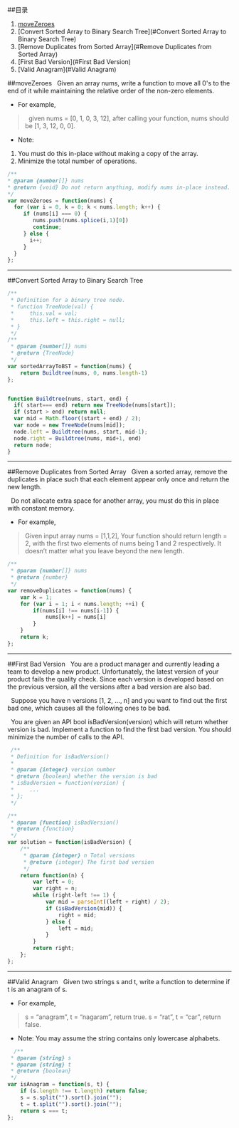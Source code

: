 ##目录
  1. [moveZeroes](#moveZeroes)
  1. [Convert Sorted Array to Binary Search Tree](#Convert Sorted Array to Binary Search Tree)
  1. [Remove Duplicates from Sorted Array](#Remove Duplicates from Sorted Array)
  1. [First Bad Version](#First Bad Version)
  1. [Valid Anagram](#Valid Anagram)



##moveZeroes
&nbsp;&nbsp;Given an array nums, write a function to move all 0's to the end of it while maintaining the relative order of the non-zero elements.

- For example, 
>&nbsp;&nbsp;given nums = [0, 1, 0, 3, 12], after calling your function, nums should be [1, 3, 12, 0, 0].

- Note:
1. You must do this in-place without making a copy of the array.
2. Minimize the total number of operations.
```javascript
/**
* @param {number[]} nums
* @return {void} Do not return anything, modify nums in-place instead.
*/
var moveZeroes = function(nums) {
  for (var i = 0, k = 0; k < nums.length; k++) {
     if (nums[i] === 0) {
        nums.push(nums.splice(i,1)[0])
        continue;
     } else {
       i++;
     }
  }
};
```
***


##Convert Sorted Array to Binary Search Tree
```javascript
/**
 * Definition for a binary tree node.
 * function TreeNode(val) {
 *     this.val = val;
 *     this.left = this.right = null;
 * }
 */
/**
 * @param {number[]} nums
 * @return {TreeNode}
 */
var sortedArrayToBST = function(nums) {
    return Buildtree(nums, 0, nums.length-1)
};


function Buildtree(nums, start, end) {
  if( start=== end) return new TreeNode(nums[start]);
  if (start > end) return null;
  var mid = Math.floor((start + end) / 2);
  var node = new TreeNode(nums[mid]);
  node.left = Buildtree(nums, start, mid-1);
  node.right = Buildtree(nums, mid+1, end)
  return node;
}
```


***

##Remove Duplicates from Sorted Array
&nbsp;&nbsp;Given a sorted array, remove the duplicates in place such that each element appear only once and return the new length. 

&nbsp;&nbsp;Do not allocate extra space for another array, you must do this in place with constant memory. 
- For example,
> Given input array nums = [1,1,2], Your function should return length = 2, with the first two elements of nums being 1 and 2 respectively. It doesn’t matter what you leave beyond the new length.

```javascript
/**
 * @param {number[]} nums
 * @return {number}
 */
var removeDuplicates = function(nums) {
    var k = 1;
    for (var i = 1; i < nums.length; ++i) {
        if(nums[i] !== nums[i-1]) {
            nums[k++] = nums[i]
        }
    }
    return k;
};
```
***


##First Bad Version
&nbsp;&nbsp;You are a product manager and currently leading a team to develop a new product. Unfortunately, the latest version of your product fails the quality check. Since each version is developed based on the previous version, all the versions after a bad version are also bad.

&nbsp;&nbsp;Suppose you have n versions [1, 2, …, n] and you want to find out the first bad one, which causes all the following ones to be bad.

&nbsp;&nbsp;You are given an API bool isBadVersion(version) which will return whether version is bad. Implement a function to find the first bad version. You should minimize the number of calls to the API.

```javascript
 /**
 * Definition for isBadVersion()
 * 
 * @param {integer} version number
 * @return {boolean} whether the version is bad
 * isBadVersion = function(version) {
 *     ...
 * };
 */

/**
 * @param {function} isBadVersion()
 * @return {function}
 */
var solution = function(isBadVersion) {
    /**
     * @param {integer} n Total versions
     * @return {integer} The first bad version
     */
    return function(n) {
        var left = 0;
        var right = n;
        while (right-left !== 1) {
            var mid = parseInt((left + right) / 2);
            if (isBadVersion(mid)) {
                right = mid;
            } else {
                left = mid;
            }
        }
        return right;
    };
};
```
***


##Valid Anagram
&nbsp;&nbsp;Given two strings s and t, write a function to determine if t is an anagram of s.

- For example,
> s = “anagram”, t = “nagaram”, return true. 
> s = “rat”, t = “car”, return false.

- Note: 
  You may assume the string contains only lowercase alphabets.

```javascript
  /**
 * @param {string} s
 * @param {string} t
 * @return {boolean}
 */
var isAnagram = function(s, t) {
    if (s.length !== t.length) return false;
    s = s.split("").sort().join("");
    t = t.split("").sort().join("");
    return s === t;
};
```
